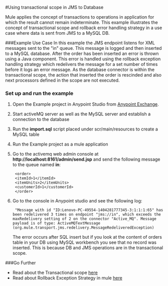 #Using transactional scope in JMS to Database 


Mule applies the concept of transactions to operations in application for which the result cannot remain indeterminate. This example illustrates the concept of transactional scope and rollback error handling strategy in a use case where data is sent from JMS to a MySQL DB.

###Example Use Case 
In this example the JMS endpoint listens for XML messages sent to the "in" queue. This message is logged and then inserted to a MySQL database. After the order has been inserted an error is thrown using a Java component. This error is handled using the rollback exception handling strategy which redelivers the message for a set number of times before it logs an error message. As the database connector is within the transactional scope, the action that inserted the order is rescinded and also next processors defined in the scope are not executed.


### Set up and run the example

1. Open the Example project in Anypoint Studio from [Anypoint Exchange](http://www.mulesoft.org/documentation/display/current/Anypoint+Exchange).

2. Start activeMQ server as well as the MySQL server and establish a connection to the database

3. Run the **import.sql** script placed under scr/main/resources to create a MySQL table

4. Run the Example project as a mule application

5. Go to the activemq web admin console at **http://localhost:8161/admin/send.jsp** and send the following message to the queue named **in**:

        <order>
	    <itemId>1</itemId>
	    <itemUnits>2</itemUnits>
	    <customerId>1</customerId>
        </order>

6. Go to the console in Anypoint studio and see the following log:

        "Message with id "ID:Lenovo-PC-49554-1404281777345-3:1:1:1:65" has been redelivered 3 times on endpoint "jms://in", which exceeds the maxRedelivery setting of 2 on the connector "Active_MQ". Message payload is of type: ActiveMQTextMessage (org.mule.transport.jms.redelivery.MessageRedeliveredException)

   The error occurs after SQL insert but if you look at the content of orders table in your DB using MySQL workbench you see that no record was inserted. This is because DB and JMS operations are in the transactional scope.



###Go Further
* Read about the Transactional scope [here](http://www.mulesoft.org/documentation/display/current/Transaction+Management)
* Read about Rollback Exception Strategy in mule [here](http://www.mulesoft.org/documentation/display/current/Rollback+Exception+Strategy)
